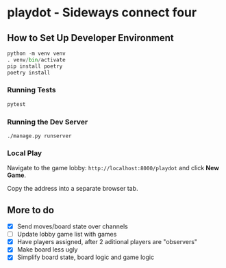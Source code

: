 # playdot - Sideways connect four

## How to Set Up Developer Environment

```python
python -m venv venv
. venv/bin/activate
pip install poetry
poetry install
```


### Running Tests

```python
pytest
```

### Running the Dev Server

```
./manage.py runserver
```

### Local Play

Navigate to the game lobby:
`http://localhost:8000/playdot` and click **New Game**.

Copy the address into a separate browser tab.

## More to do

- [X] Send moves/board state over channels
- [ ] Update lobby game list with games
- [X] Have players assigned, after 2 aditional players are "observers"
- [X] Make board less ugly
- [X] Simplify board state, board logic and game logic
